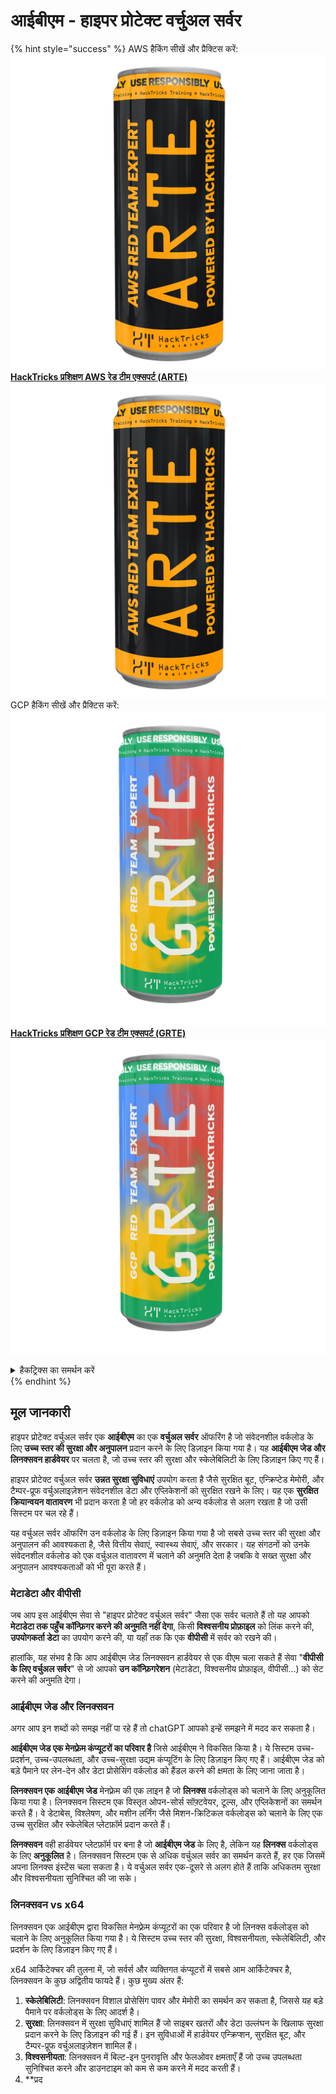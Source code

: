 # आईबीएम - हाइपर प्रोटेक्ट वर्चुअल सर्वर

{% hint style="success" %}
AWS हैकिंग सीखें और प्रैक्टिस करें:<img src="/.gitbook/assets/image.png" alt="" data-size="line">[**HackTricks प्रशिक्षण AWS रेड टीम एक्सपर्ट (ARTE)**](https://training.hacktricks.xyz/courses/arte)<img src="/.gitbook/assets/image.png" alt="" data-size="line">\
GCP हैकिंग सीखें और प्रैक्टिस करें: <img src="/.gitbook/assets/image (2).png" alt="" data-size="line">[**HackTricks प्रशिक्षण GCP रेड टीम एक्सपर्ट (GRTE)**<img src="/.gitbook/assets/image (2).png" alt="" data-size="line">](https://training.hacktricks.xyz/courses/grte)

<details>

<summary>हैकट्रिक्स का समर्थन करें</summary>

* [**सब्सक्रिप्शन योजनाएं**](https://github.com/sponsors/carlospolop) की जाँच करें!
* **शामिल हों** 💬 [**डिस्कॉर्ड समूह**](https://discord.gg/hRep4RUj7f) या [**टेलीग्राम समूह**](https://t.me/peass) या हमें **ट्विटर** 🐦 [**@hacktricks\_live**](https://twitter.com/hacktricks\_live)** पर फॉलो** करें।
* **हैकिंग ट्रिक्स साझा करें, PRs सबमिट करके** [**HackTricks**](https://github.com/carlospolop/hacktricks) और [**HackTricks Cloud**](https://github.com/carlospolop/hacktricks-cloud) github रेपो में।

</details>
{% endhint %}

## मूल जानकारी

हाइपर प्रोटेक्ट वर्चुअल सर्वर एक **आईबीएम** का एक **वर्चुअल सर्वर** ऑफरिंग है जो संवेदनशील वर्कलोड के लिए **उच्च स्तर की सुरक्षा और अनुपालन** प्रदान करने के लिए डिज़ाइन किया गया है। यह **आईबीएम जेड और लिनक्सवन हार्डवेयर** पर चलता है, जो उच्च स्तर की सुरक्षा और स्केलेबिलिटी के लिए डिज़ाइन किए गए हैं।

हाइपर प्रोटेक्ट वर्चुअल सर्वर **उन्नत सुरक्षा सुविधाएं** उपयोग करता है जैसे सुरक्षित बूट, एन्क्रिप्टेड मेमोरी, और टैम्पर-प्रूफ वर्चुअलाइज़ेशन संवेदनशील डेटा और एप्लिकेशनों को सुरक्षित रखने के लिए। यह एक **सुरक्षित क्रियान्वयन वातावरण** भी प्रदान करता है जो हर वर्कलोड को अन्य वर्कलोड से अलग रखता है जो उसी सिस्टम पर चल रहे हैं।

यह वर्चुअल सर्वर ऑफरिंग उन वर्कलोड के लिए डिज़ाइन किया गया है जो सबसे उच्च स्तर की सुरक्षा और अनुपालन की आवश्यकता है, जैसे वित्तीय सेवाएं, स्वास्थ्य सेवाएं, और सरकार। यह संगठनों को उनके संवेदनशील वर्कलोड को एक वर्चुअल वातावरण में चलाने की अनुमति देता है जबकि वे सख्त सुरक्षा और अनुपालन आवश्यकताओं को भी पूरा करते हैं।

### मेटाडेटा और वीपीसी

जब आप इस आईबीएम सेवा से "हाइपर प्रोटेक्ट वर्चुअल सर्वर" जैसा एक सर्वर चलाते हैं तो यह आपको **मेटाडेटा तक पहुँच कॉन्फ़िगर करने की अनुमति नहीं देगा**, किसी **विश्वसनीय प्रोफ़ाइल** को लिंक करने की, **उपयोगकर्ता डेटा** का उपयोग करने की, या यहाँ तक कि एक **वीपीसी** में सर्वर को रखने की।

हालांकि, यह संभव है कि आप आईबीएम जेड लिनक्सवन हार्डवेयर से एक वीएम चला सकते हैं सेवा "**वीपीसी के लिए वर्चुअल सर्वर**" से जो आपको **उन कॉन्फ़िगरेशन** (मेटाडेटा, विश्वसनीय प्रोफ़ाइल, वीपीसी...) को सेट करने की अनुमति देगा।

### आईबीएम जेड और लिनक्सवन

अगर आप इन शब्दों को समझ नहीं पा रहे हैं तो chatGPT आपको इन्हें समझने में मदद कर सकता है।

**आईबीएम जेड एक मेनफ़्रेम कंप्यूटरों का परिवार है** जिसे आईबीएम ने विकसित किया है। ये सिस्टम उच्च-प्रदर्शन, उच्च-उपलब्धता, और उच्च-सुरक्षा उद्यम कंप्यूटिंग के लिए डिज़ाइन किए गए हैं। आईबीएम जेड को बड़े पैमाने पर लेन-देन और डेटा प्रोसेसिंग वर्कलोड को हैंडल करने की क्षमता के लिए जाना जाता है।

**लिनक्सवन एक आईबीएम जेड** मेनफ़्रेम की एक लाइन है जो **लिनक्स** वर्कलोड्स को चलाने के लिए अनुकूलित किया गया है। लिनक्सवन सिस्टम एक विस्तृत ओपन-सोर्स सॉफ़्टवेयर, टूल्स, और एप्लिकेशनों का समर्थन करते हैं। वे डेटाबेस, विश्लेषण, और मशीन लर्निंग जैसे मिशन-क्रिटिकल वर्कलोड्स को चलाने के लिए एक उच्च सुरक्षित और स्केलेबिल प्लेटफ़ॉर्म प्रदान करते हैं।

**लिनक्सवन** वही हार्डवेयर प्लेटफ़ॉर्म पर बना है जो **आईबीएम जेड** के लिए है, लेकिन यह **लिनक्स** वर्कलोड्स के लिए **अनुकूलित** है। लिनक्सवन सिस्टम एक से अधिक वर्चुअल सर्वर का समर्थन करते हैं, हर एक जिसमें अपना लिनक्स इंस्टेंस चला सकता है। ये वर्चुअल सर्वर एक-दूसरे से अलग होते हैं ताकि अधिकतम सुरक्षा और विश्वसनीयता सुनिश्चित की जा सके।

### लिनक्सवन vs x64

लिनक्सवन एक आईबीएम द्वारा विकसित मेनफ़्रेम कंप्यूटरों का एक परिवार है जो लिनक्स वर्कलोड्स को चलाने के लिए अनुकूलित किया गया है। ये सिस्टम उच्च स्तर की सुरक्षा, विश्वसनीयता, स्केलेबिलिटी, और प्रदर्शन के लिए डिज़ाइन किए गए हैं।

x64 आर्किटेक्चर की तुलना में, जो सर्वर्स और व्यक्तिगत कंप्यूटरों में सबसे आम आर्किटेक्चर है, लिनक्सवन के कुछ अद्वितीय फायदे हैं। कुछ मुख्य अंतर हैं:

1. **स्केलेबिलिटी**: लिनक्सवन विशाल प्रोसेसिंग पावर और मेमोरी का समर्थन कर सकता है, जिससे यह बड़े पैमाने पर वर्कलोड्स के लिए आदर्श है।
2. **सुरक्षा**: लिनक्सवन में सुरक्षा सुविधाएं शामिल हैं जो साइबर खतरों और डेटा उल्लंघन के खिलाफ सुरक्षा प्रदान करने के लिए डिज़ाइन की गई हैं। इन सुविधाओं में हार्डवेयर एन्क्रिप्शन, सुरक्षित बूट, और टैम्पर-प्रूफ वर्चुअलाइज़ेशन शामिल हैं।
3. **विश्वसनीयता**: लिनक्सवन में बिल्ट-इन पुनरावृत्ति और फेलओवर क्षमताएँ हैं जो उच्च उपलब्धता सुनिश्चित करने और डाउनटाइम को कम से कम करने में मदद करती हैं।
4. **प्रद
